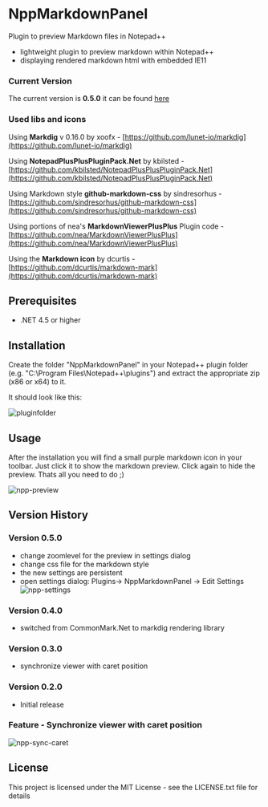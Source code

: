 # NppMarkdownPanel
Plugin to preview Markdown files in Notepad++

- lightweight plugin to preview markdown within Notepad++
- displaying rendered markdown html with embedded IE11

### Current Version

The current version is **0.5.0** it can be found [here](https://github.com/mohzy83/NppMarkdownPanel/releases)

### Used libs and icons

Using **Markdig** v 0.16.0 by xoofx - [https://github.com/lunet-io/markdig](https://github.com/lunet-io/markdig)

Using **NotepadPlusPlusPluginPack.Net** by kbilsted - [https://github.com/kbilsted/NotepadPlusPlusPluginPack.Net](https://github.com/kbilsted/NotepadPlusPlusPluginPack.Net)	

Using Markdown style **github-markdown-css** by sindresorhus - [https://github.com/sindresorhus/github-markdown-css](https://github.com/sindresorhus/github-markdown-css)

Using portions of nea's **MarkdownViewerPlusPlus** Plugin code - [https://github.com/nea/MarkdownViewerPlusPlus](https://github.com/nea/MarkdownViewerPlusPlus)

Using the **Markdown icon** by dcurtis  - [https://github.com/dcurtis/markdown-mark](https://github.com/dcurtis/markdown-mark)

## Prerequisites
- .NET 4.5 or higher 

## Installation

Create the folder "NppMarkdownPanel" in your Notepad++ plugin folder (e.g. "C:\Program Files\Notepad++\plugins") and extract the appropriate zip (x86 or x64) to it.

It should look like this:

![pluginfolder](help/pluginfolder.png "Layout of the plugin folder after installation")

## Usage

After the installation you will find a small purple markdown icon in your toolbar.
Just click it to show the markdown preview. Click again to hide the preview.
Thats all you need to do ;)

![npp-preview](help/npp-preview.png "Layout of the plugin folder after installation")

## Version History

### Version 0.5.0
- change zoomlevel for the preview in settings dialog
- change css file for the markdown style
- the new settings are persistent
- open settings dialog: Plugins-> NppMarkdownPanel -> Edit Settings
![npp-settings](help/open-settings.png "open settings dialog")

### Version 0.4.0
- switched from CommonMark.Net to markdig rendering library

### Version 0.3.0
- synchronize viewer with caret position

### Version 0.2.0
- Initial release


### Feature - Synchronize viewer with caret position

![npp-sync-caret](help/sync_caret.gif "Synchronize viewer with caret position")


## License

This project is licensed under the MIT License - see the LICENSE.txt file for details
